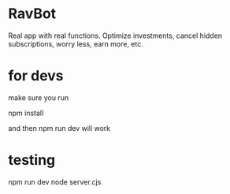 # RavBot

Real app with real functions. Optimize investments, cancel hidden subscriptions, worry less, earn more, etc.

# for devs

make sure you run

npm install

and then npm run dev will work

# testing

npm run dev
node server.cjs 